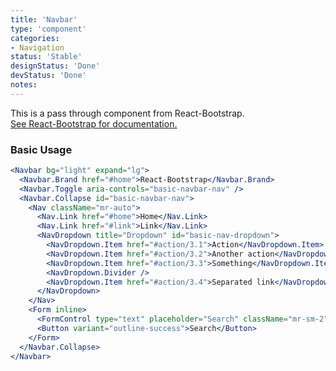 ```yaml
---
title: 'Navbar'
type: 'component'
categories:
- Navigation
status: 'Stable'
designStatus: 'Done'
devStatus: 'Done'
notes:
---
```


<p className="lead">
  This is a pass through component from React-Bootstrap.<br/>
  <a href="https://react-bootstrap.github.io/components/navbar/" target="_blank" rel="noopener noreferrer">
    See React-Bootstrap for documentation.
  </a>
</p>

### Basic Usage

```jsx live
<Navbar bg="light" expand="lg">
  <Navbar.Brand href="#home">React-Bootstrap</Navbar.Brand>
  <Navbar.Toggle aria-controls="basic-navbar-nav" />
  <Navbar.Collapse id="basic-navbar-nav">
    <Nav className="mr-auto">
      <Nav.Link href="#home">Home</Nav.Link>
      <Nav.Link href="#link">Link</Nav.Link>
      <NavDropdown title="Dropdown" id="basic-nav-dropdown">
        <NavDropdown.Item href="#action/3.1">Action</NavDropdown.Item>
        <NavDropdown.Item href="#action/3.2">Another action</NavDropdown.Item>
        <NavDropdown.Item href="#action/3.3">Something</NavDropdown.Item>
        <NavDropdown.Divider />
        <NavDropdown.Item href="#action/3.4">Separated link</NavDropdown.Item>
      </NavDropdown>
    </Nav>
    <Form inline>
      <FormControl type="text" placeholder="Search" className="mr-sm-2" />
      <Button variant="outline-success">Search</Button>
    </Form>
  </Navbar.Collapse>
</Navbar>
```
